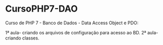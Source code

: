 # CursoPHP7-DAO
Curso de PHP 7 - Banco de Dados - Data Access Object e PDO:

1ª aula- criando os arquivos de configuração para acesso ao BD.
2ª aula- criando classes.
